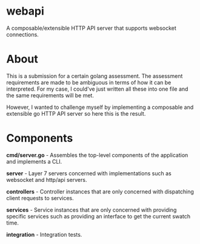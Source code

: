 # webapi
A composable/extensible HTTP API server that supports websocket connections. 

# About
This is a submission for a certain golang assessment. The assessment requirements are made to be ambiguous in terms of how it can be interpreted. For my case, I could've just written all these into one file and the same requirements will be met. 

However, I wanted to challenge myself by implementing a composable and extensible go HTTP API server so here this is the result. 

# Components

**cmd/server.go** - Assembles the top-level components of the application and implements a CLI.

**server** - Layer 7 servers concerned with implementations such as websocket and http/api servers.

**controllers** - Controller instances that are only concerned with dispatching client requests to services.

**services** - Service instances that are only concerned with providing specific services such as providing an interface to get the current swatch time.

**integration** - Integration tests.

  
